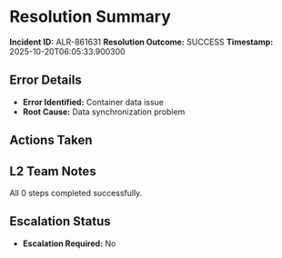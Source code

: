 # Resolution Summary

**Incident ID:** ALR-861631
**Resolution Outcome:** SUCCESS
**Timestamp:** 2025-10-20T06:05:33.900300

## Error Details
- **Error Identified:** Container data issue
- **Root Cause:** Data synchronization problem

## Actions Taken


## L2 Team Notes
All 0 steps completed successfully.

## Escalation Status
- **Escalation Required:** No
